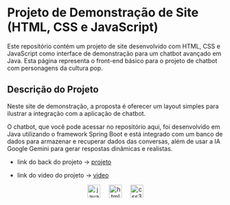 # Projeto de Demonstração de Site (HTML, CSS e JavaScript)


Este repositório contém um projeto de site desenvolvido com HTML, CSS e JavaScript como interface de demonstração para um chatbot avançado em Java. Esta página representa o front-end básico para o projeto de chatbot com personagens da cultura pop.

 Descrição do Projeto
  --


 Neste site de demonstração, a proposta é oferecer um layout simples para ilustrar a integração com a aplicação de chatbot.

O chatbot, que você pode acessar no repositório aqui, foi desenvolvido em Java utilizando o framework Spring Boot e está integrado com um banco de dados para armazenar e recuperar dados das conversas, além de usar a IA Google Gemini para gerar respostas dinâmicas e realistas.



* link do back do projeto -> [projeto](https://github.com/mateus26game/site-chat-bot-IA)

* link do video do projeto -> [video](https://github.com/mateus26game/site-chat-bot-IA)

<div align="center">
  <img src="https://cdn.jsdelivr.net/gh/devicons/devicon/icons/javascript/javascript-original.svg" height="30" alt="javascript logo"  />
  <img width="12" />
  <img src="https://cdn.jsdelivr.net/gh/devicons/devicon/icons/html5/html5-original.svg" height="30" alt="html5 logo"  />
  <img width="12" />
  <img src="https://cdn.jsdelivr.net/gh/devicons/devicon/icons/css3/css3-original.svg" height="30" alt="css3 logo"  />
</div>



